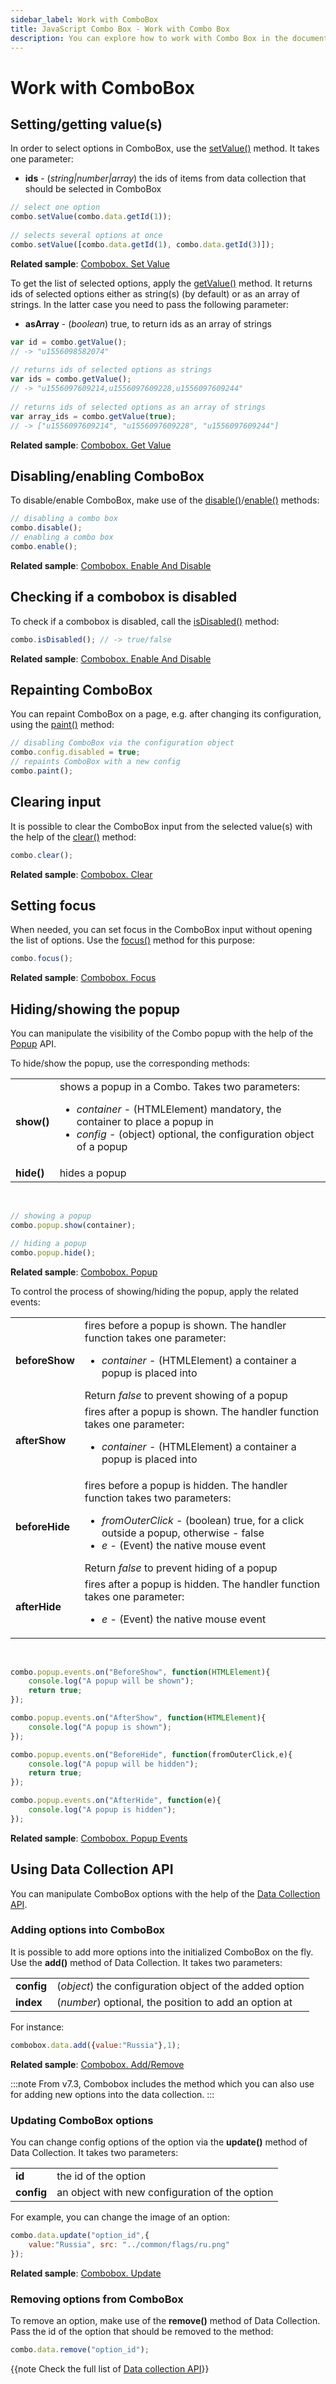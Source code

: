 ```yaml
---
sidebar_label: Work with ComboBox
title: JavaScript Combo Box - Work with Combo Box 
description: You can explore how to work with Combo Box in the documentation of the DHTMLX JavaScript UI library. Browse developer guides and API reference, try out code examples and live demos, and download a free 30-day evaluation version of DHTMLX Suite 7.
---
```


# Work with ComboBox

## Setting/getting value(s)

In order to select options in ComboBox, use the [setValue()](combobox/api/combobox_setvalue_method.md) method. It takes one parameter:

- **ids** - (*string|number|array*) the ids of items from data collection that should be selected in ComboBox

~~~js
// select one option
combo.setValue(combo.data.getId(1));
 
// selects several options at once
combo.setValue([combo.data.getId(1), combo.data.getId(3)]);
~~~

**Related sample**: [Combobox. Set Value](https://snippet.dhtmlx.com/xl1p7zcx)

To get the list of selected options, apply the [getValue()](combobox/api/combobox_getvalue_method.md) method. It returns ids of selected options either as string(s) (by default) or as an array of strings. 
In the latter case you need to pass the following parameter:

- **asArray**  - (*boolean*) true, to return ids as an array of strings

~~~js
var id = combo.getValue();
// -> "u1556098582074"
 
// returns ids of selected options as strings
var ids = combo.getValue();
// -> "u1556097609214,u1556097609228,u1556097609244"
 
// returns ids of selected options as an array of strings
var array_ids = combo.getValue(true);
// -> ["u1556097609214", "u1556097609228", "u1556097609244"]
~~~

**Related sample**: [Combobox. Get Value](https://snippet.dhtmlx.com/ppvjknid)

## Disabling/enabling ComboBox

To disable/enable ComboBox, make use of the [disable()](combobox/api/combobox_disable_method.md)/[enable()](combobox/api/combobox_enable_method.md) methods:

~~~js
// disabling a combo box
combo.disable();
// enabling a combo box
combo.enable();
~~~

**Related sample**: [Combobox. Enable And Disable](https://snippet.dhtmlx.com/7bujtsuu)

## Checking if a combobox is disabled

To check if a combobox is disabled, call the [isDisabled()](combobox/api/combobox_isdisabled_method.md) method:

~~~js
combo.isDisabled(); // -> true/false
~~~

**Related sample**: [Combobox. Enable And Disable](https://snippet.dhtmlx.com/7bujtsuu)

## Repainting ComboBox

You can repaint ComboBox on a page, e.g. after changing its configuration, using the [paint()](combobox/api/combobox_paint_method.md) method:

~~~js
// disabling ComboBox via the configuration object
combo.config.disabled = true;
// repaints ComboBox with a new config
combo.paint();
~~~

## Clearing input

It is possible to clear the ComboBox input from the selected value(s) with the help of the [clear()](combobox/api/combobox_clear_method.md) method:

~~~js
combo.clear();
~~~

**Related sample**: [Combobox. Clear](https://snippet.dhtmlx.com/omlrtmj7)

## Setting focus

When needed, you can set focus in the ComboBox input without opening the list of options. Use the [focus()](combobox/api/combobox_focus_method.md) method for this purpose:

~~~js
combo.focus();
~~~

**Related sample**: [Combobox. Focus](https://snippet.dhtmlx.com/hp6b5sxe)

## Hiding/showing the popup

You can manipulate the visibility of the Combo popup with the help of the [Popup](popup/api/api_overview.md) API.

To hide/show the popup, use the corresponding methods:

<table>
	<tbody>
        <tr>
			<td><b>show()</b></td>
			<td>shows a popup in a Combo. Takes two parameters:
			<ul>
			<li><i>container</i> - (HTMLElement) mandatory, the container to place a popup in</li>
			<li><i>config</i> - (object)	optional, the configuration object of a popup</li>
			</ul></td>
		</tr>
		<tr>
			<td><b>hide()</b></td>
			<td>hides a popup</td>
		</tr>
    </tbody>
</table>
<br/>

~~~js
// showing a popup
combo.popup.show(container);

// hiding a popup
combo.popup.hide();
~~~

**Related sample**: [Combobox. Popup](https://snippet.dhtmlx.com/ztc4sko8)

To control the process of showing/hiding the popup, apply the related events:

<table>
	<tbody>
        <tr>
			<td><b>beforeShow</b></td>
			<td>fires before a popup is shown. The handler function takes one parameter:
			<ul>
			<li><i>container</i> - (HTMLElement) a container a popup is placed into</li>
			</ul>
			Return <i>false</i> to prevent showing of a popup
			</td>
		</tr>
		<tr>
			<td><b>afterShow</b></td>
			<td>fires after a popup is shown. The handler function takes one parameter:
			<ul>
			<li><i>container</i> - (HTMLElement) a container a popup is placed into</li>
			</ul>
			</td>
		</tr>
		<tr>
			<td><b>beforeHide</b></td>
			<td>fires before a popup is hidden. The handler function takes two parameters:
			<ul>
			<li><i>fromOuterClick</i> - (boolean) true, for a click outside a popup, otherwise - false</li>
			<li><i>e</i> - (Event) the native mouse event</li>
			</ul>
			Return <i>false</i> to prevent hiding of a popup
			</td>
		</tr>
		<tr>
			<td><b>afterHide</b></td>
			<td>fires after a popup is hidden. The handler function takes one parameter:
			<ul>
			<li><i>e</i> - (Event) the native mouse event</li>
			</ul>
			</td>
		</tr>
    </tbody>
</table>
<br/>

~~~js
combo.popup.events.on("BeforeShow", function(HTMLElement){
	console.log("A popup will be shown");
    return true;				
});

combo.popup.events.on("AfterShow", function(HTMLElement){
	console.log("A popup is shown");				
});

combo.popup.events.on("BeforeHide", function(fromOuterClick,e){
	console.log("A popup will be hidden");
    return true;				
});

combo.popup.events.on("AfterHide", function(e){
	console.log("A popup is hidden");			
});
~~~

**Related sample**: [Combobox. Popup Events](https://snippet.dhtmlx.com/ll0uykpk)

## Using Data Collection API

You can manipulate ComboBox options with the help of the [Data Collection API](data_collection/index.md).

### Adding options into ComboBox

It is possible to add more options into the initialized ComboBox on the fly. Use the **add()** method of Data Collection. It takes two parameters:

<table>
	<tbody>
        <tr>
			<td><b>config</b></td>
			<td>(<i>object</i>) the configuration object of the added option</td>
		</tr>
		<tr>
			<td><b>index</b></td>
			<td>(<i>number</i>) optional, the position to add an option at</td>
		</tr>
    </tbody>
</table>

For instance:

~~~js
combobox.data.add({value:"Russia"},1);
~~~

**Related sample**: [Combobox. Add/Remove](https://snippet.dhtmlx.com/o7vd331z)

:::note
From v7.3, Combobox includes the [](combobox/api/combobox_addoption_method.md) method which you can also use for adding new options into the data collection.
:::

### Updating ComboBox options

You can change config options of the option via the **update()** method of Data Collection. It takes two parameters:

<table>
	<tbody>
        <tr>
			<td><b>id</b></td>
			<td>the id of the option</td>
		</tr>
		<tr>
			<td><b>config</b></td>
			<td>an object with new configuration of the option</td>
		</tr>
    </tbody>
</table>

For example, you can change the image of an option:

~~~js
combo.data.update("option_id",{
	value:"Russia", src: "../common/flags/ru.png"
});
~~~

**Related sample**: [Combobox. Update](https://snippet.dhtmlx.com/y7hpq0x8)

### Removing options from ComboBox

To remove an option, make use of the **remove()** method of Data Collection. Pass the id of the option that should be removed to the method:

~~~js
combo.data.remove("option_id");
~~~

{{note Check the full list of [Data collection API](data_collection/index.md)}}
